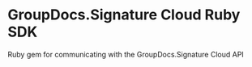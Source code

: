 # GroupDocs.Signature Cloud Ruby SDK
Ruby gem for communicating with the GroupDocs.Signature Cloud API